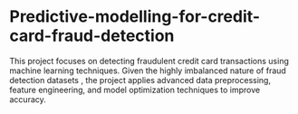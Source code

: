 # Predictive-modelling-for-credit-card-fraud-detection
This project focuses on detecting fraudulent credit card transactions using machine learning techniques. Given the highly imbalanced nature of fraud detection datasets , the project applies advanced data preprocessing, feature engineering, and model optimization techniques to improve accuracy.

